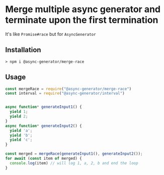 # Merge multiple async generator and terminate upon the first termination

It's like `Promise#race` but for `AsyncGenerator`

## Installation

```
> npm i @async-generator/merge-race
```

## Usage

```js
const mergeRace = require("@async-generator/merge-race")
const interval = require("@async-generator/interval")


async function* generateInput1() {
  yield 1;
  yield 2;
}
async function* generateInput2() {
  yield 'a';
  yield 'b';
  yield 'c';
}

const merged = mergeRace(generateInput1(), generateInput2());
for await (const item of merged) {
  console.log(item) // will log 1, a, 2, b and end the loop
}
```
